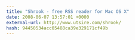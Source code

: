 ```yaml
---
title: "Shrook - free RSS reader for Mac OS X"
date: 2008-06-07 13:57:01 +0000
external-url: http://www.utsire.com/shrook/
hash: 94450534acc05488ca39e329171cf49b
---
```



